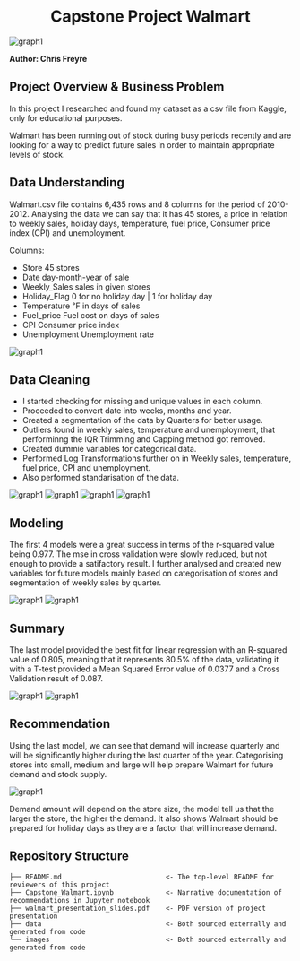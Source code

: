 <h1 align="center">Capstone Project Walmart</h1> 

![graph1](./Images/walmart1.png)

**Author: Chris Freyre**

## Project Overview & Business Problem

In this project I researched and found my dataset as a csv file from Kaggle, only for educational purposes. 

Walmart has been running out of stock during busy periods recently and are looking for a way to predict future sales in order to maintain appropriate levels of stock.

## Data Understanding

Walmart.csv file contains 6,435 rows and 8 columns for the period of 2010-2012. Analysing the data we can say that it has 45 stores, a price in relation to weekly sales, holiday days, temperature, fuel price, Consumer price index (CPI) and unemployment. 

Columns:

  * Store         45 stores
  * Date          day-month-year of sale
  * Weekly_Sales  sales in given stores
  * Holiday_Flag  0 for no holiday day | 1 for holiday day
  * Temperature   ℉ in days of sales
  * Fuel_price    Fuel cost on days of sales
  * CPI           Consumer price index
  * Unemployment  Unemployment rate
  
![graph1](./Images/hist_gram.png)  

## Data Cleaning
  
* I started checking for missing and unique values in each column. 
* Proceeded to convert date into weeks, months and year.
* Created a segmentation of the data by Quarters for better usage.
* Outliers found in weekly sales, temperature and unemployment, that performinng the IQR Trimming and Capping method got removed.
* Created dummie variables for categorical data.
* Performed Log Transformations further on in Weekly sales, temperature, fuel price, CPI and unemployment.
* Also performed standarisation of the data.

![graph1](./Images/og_q.png)
![graph1](./Images/sales_vs_store.png)
![graph1](./Images/annual_sales.png)
![graph1](./Images/outlier_sales.png)

## Modeling

The first 4 models were a great success in terms of the r-squared value being 0.977. The mse in cross validation were slowly reduced, but not enough to provide a satifactory result. I further analysed and created new variables for future models mainly based on categorisation of stores and segmentation of weekly sales by quarter.

![graph1](./Images/model_4_plot.png)
![graph1](./Images/rsquare_results.png)

## Summary

The last model provided the best fit for linear regression with an R-squared value of 0.805, meaning that it represents 80.5% of the data, validating it with a T-test provided a Mean Squared Error value of 0.0377 and a Cross Validation result of 0.087.

![graph1](./Images/modelq3result.png)
![graph1](./Images/modelq3.png)

## Recommendation

Using the last model, we can see that demand will increase quarterly and will be significantly higher during the last quarter of the year. Categorising stores into small, medium and large will help prepare Walmart for future demand and stock supply.

![graph1](./Images/q_type.png)

Demand amount will depend on the store size, the model tell us that the larger the store, the higher the demand. It also shows Walmart should be prepared for holiday days as they are a factor that will increase demand.

## Repository Structure

```
├── README.md                          <- The top-level README for reviewers of this project
├── Capstone_Walmart.ipynb             <- Narrative documentation of recommendations in Jupyter notebook
├── walmart_presentation_slides.pdf    <- PDF version of project presentation
├── data                               <- Both sourced externally and generated from code
└── images                             <- Both sourced externally and generated from code
```
